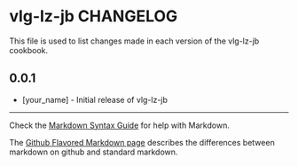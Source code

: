vlg-lz-jb CHANGELOG
===================

This file is used to list changes made in each version of the vlg-lz-jb cookbook.

0.0.1
-----
- [your_name] - Initial release of vlg-lz-jb

- - -
Check the [Markdown Syntax Guide](http://daringfireball.net/projects/markdown/syntax) for help with Markdown.

The [Github Flavored Markdown page](http://github.github.com/github-flavored-markdown/) describes the differences between markdown on github and standard markdown.
